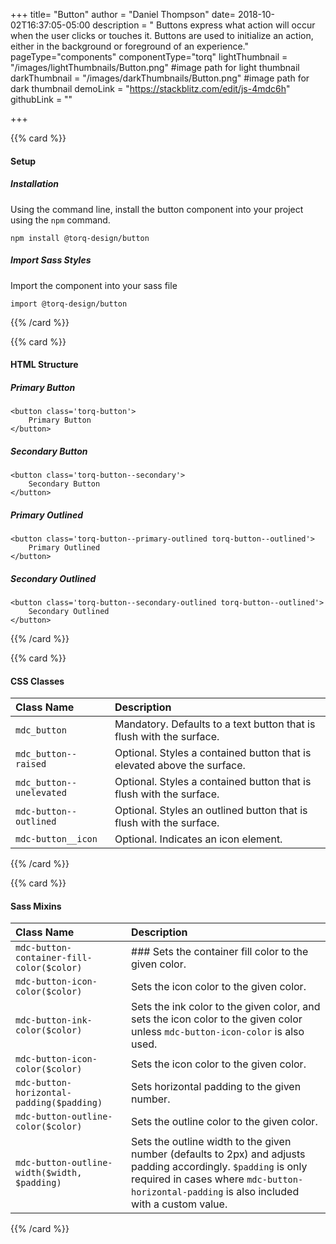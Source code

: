 +++
title= "Button"
author = "Daniel Thompson"
date= 2018-10-02T16:37:05-05:00
description = " Buttons express what action will occur when the user clicks or touches it. Buttons are used to initialize an action, either in the background or foreground of an experience."
pageType="components"
componentType="torq"
lightThumbnail = "/images/lightThumbnails/Button.png"  #image path for light thumbnail
darkThumbnail = "/images/darkThumbnails/Button.png"     #image path for dark thumbnail 
demoLink = "https://stackblitz.com/edit/js-4mdc6h"
githubLink = ""

+++


{{% card %}}
#### Setup

##### Installation
Using the command line, install the button component into your project using the `npm` command.
    
    npm install @torq-design/button


##### Import Sass Styles
Import the component into your sass file 

    import @torq-design/button
{{% /card %}}


{{% card %}}
#### HTML Structure 
##### Primary Button

    <button class='torq-button'>
        Primary Button
    </button>


##### Secondary Button

    <button class='torq-button--secondary'>
        Secondary Button
    </button>


##### Primary Outlined

    <button class='torq-button--primary-outlined torq-button--outlined'>
        Primary Outlined
    </button>


##### Secondary Outlined
    <button class='torq-button--secondary-outlined torq-button--outlined'>
        Secondary Outlined
    </button>

{{% /card %}}




{{% card %}}
#### CSS Classes

| Class Name |  Description |
|:--|:--|
| `mdc_button`| Mandatory. Defaults to a text button that is flush with the surface. |
| `mdc_button--raised` |  Optional. Styles a contained button that is elevated above the surface. |
| `mdc_button--unelevated`| Optional. Styles a contained button that is flush with the surface. |
| `mdc-button--outlined`| Optional. Styles an outlined button that is flush with the surface. |
| `mdc-button__icon`| Optional. Indicates an icon element.|
{{% /card %}}


{{% card %}}
#### Sass Mixins

| Class Name |  Description |
|:--|:--|
| `mdc-button-container-fill-color($color)`| ### Sets the container fill color to the given color.|
| `mdc-button-icon-color($color)`|  Sets the icon color to the given color.|
| `mdc-button-ink-color($color)` | Sets the ink color to the given color, and sets the icon color to the given color unless `mdc-button-icon-color` is also used. |
|`mdc-button-icon-color($color)`|  Sets the icon color to the given color.|
|`mdc-button-horizontal-padding($padding)`|  Sets horizontal padding to the given number.|
|`mdc-button-outline-color($color)`|  Sets the outline color to the given color.|
|`mdc-button-outline-width($width, $padding)`|  Sets the outline width to the given number (defaults to 2px) and adjusts padding accordingly. `$padding` is only required in cases where `mdc-button-horizontal-padding` is also included with a custom value.|

{{% /card %}}
